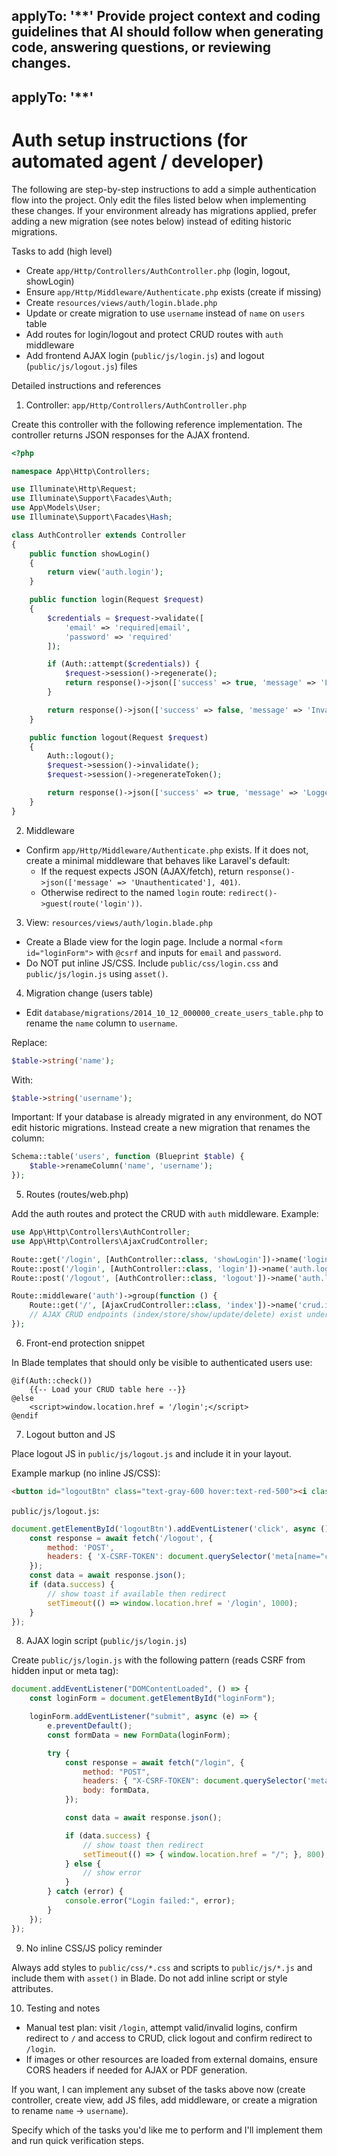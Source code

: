 applyTo: '**'
Provide project context and coding guidelines that AI should follow when generating code, answering questions, or reviewing changes.
---
applyTo: '**'
---

# Auth setup instructions (for automated agent / developer)

The following are step-by-step instructions to add a simple authentication flow into the project. Only edit the files listed below when implementing these changes. If your environment already has migrations applied, prefer adding a new migration (see notes below) instead of editing historic migrations.

Tasks to add (high level)
- Create `app/Http/Controllers/AuthController.php` (login, logout, showLogin)
- Ensure `app/Http/Middleware/Authenticate.php` exists (create if missing)
- Create `resources/views/auth/login.blade.php`
- Update or create migration to use `username` instead of `name` on `users` table
- Add routes for login/logout and protect CRUD routes with `auth` middleware
- Add frontend AJAX login (`public/js/login.js`) and logout (`public/js/logout.js`) files

Detailed instructions and references

1) Controller: `app/Http/Controllers/AuthController.php`

Create this controller with the following reference implementation. The controller returns JSON responses for the AJAX frontend.

```php
<?php

namespace App\Http\Controllers;

use Illuminate\Http\Request;
use Illuminate\Support\Facades\Auth;
use App\Models\User;
use Illuminate\Support\Facades\Hash;

class AuthController extends Controller
{
	public function showLogin()
	{
		return view('auth.login');
	}

	public function login(Request $request)
	{
		$credentials = $request->validate([
			'email' => 'required|email',
			'password' => 'required'
		]);

		if (Auth::attempt($credentials)) {
			$request->session()->regenerate();
			return response()->json(['success' => true, 'message' => 'Login successful']);
		}

		return response()->json(['success' => false, 'message' => 'Invalid credentials']);
	}

	public function logout(Request $request)
	{
		Auth::logout();
		$request->session()->invalidate();
		$request->session()->regenerateToken();

		return response()->json(['success' => true, 'message' => 'Logged out']);
	}
}
```

2) Middleware

- Confirm `app/Http/Middleware/Authenticate.php` exists. If it does not, create a minimal middleware that behaves like Laravel's default:
  - If the request expects JSON (AJAX/fetch), return `response()->json(['message' => 'Unauthenticated'], 401)`.
  - Otherwise redirect to the named `login` route: `redirect()->guest(route('login'))`.

3) View: `resources/views/auth/login.blade.php`

- Create a Blade view for the login page. Include a normal `<form id="loginForm">` with `@csrf` and inputs for `email` and `password`.
- Do NOT put inline JS/CSS. Include `public/css/login.css` and `public/js/login.js` using `asset()`.

4) Migration change (users table)

- Edit `database/migrations/2014_10_12_000000_create_users_table.php` to rename the `name` column to `username`.

Replace:
```php
$table->string('name');
```
With:
```php
$table->string('username');
```

Important: If your database is already migrated in any environment, do NOT edit historic migrations. Instead create a new migration that renames the column:

```php
Schema::table('users', function (Blueprint $table) {
	$table->renameColumn('name', 'username');
});
```

5) Routes (routes/web.php)

Add the auth routes and protect the CRUD with `auth` middleware. Example:

```php
use App\Http\Controllers\AuthController;
use App\Http\Controllers\AjaxCrudController;

Route::get('/login', [AuthController::class, 'showLogin'])->name('login');
Route::post('/login', [AuthController::class, 'login'])->name('auth.login');
Route::post('/logout', [AuthController::class, 'logout'])->name('auth.logout');

Route::middleware('auth')->group(function () {
	Route::get('/', [AjaxCrudController::class, 'index'])->name('crud.index');
	// AJAX CRUD endpoints (index/store/show/update/delete) exist under this group
});
```

6) Front-end protection snippet

In Blade templates that should only be visible to authenticated users use:

```blade
@if(Auth::check())
	{{-- Load your CRUD table here --}}
@else
	<script>window.location.href = '/login';</script>
@endif
```

7) Logout button and JS

Place logout JS in `public/js/logout.js` and include it in your layout.

Example markup (no inline JS/CSS):

```html
<button id="logoutBtn" class="text-gray-600 hover:text-red-500"><i class="fas fa-sign-out-alt"></i> Logout</button>
```

`public/js/logout.js`:

```javascript
document.getElementById('logoutBtn').addEventListener('click', async () => {
	const response = await fetch('/logout', {
		method: 'POST',
		headers: { 'X-CSRF-TOKEN': document.querySelector('meta[name="csrf-token"]').content }
	});
	const data = await response.json();
	if (data.success) {
		// show toast if available then redirect
		setTimeout(() => window.location.href = '/login', 1000);
	}
});
```

8) AJAX login script (`public/js/login.js`)

Create `public/js/login.js` with the following pattern (reads CSRF from hidden input or meta tag):

```javascript
document.addEventListener("DOMContentLoaded", () => {
	const loginForm = document.getElementById("loginForm");

	loginForm.addEventListener("submit", async (e) => {
		e.preventDefault();
		const formData = new FormData(loginForm);

		try {
			const response = await fetch("/login", {
				method: "POST",
				headers: { "X-CSRF-TOKEN": document.querySelector('meta[name="csrf-token"]').content },
				body: formData,
			});

			const data = await response.json();

			if (data.success) {
				// show toast then redirect
				setTimeout(() => { window.location.href = "/"; }, 800);
			} else {
				// show error
			}
		} catch (error) {
			console.error("Login failed:", error);
		}
	});
});
```

9) No inline CSS/JS policy reminder

Always add styles to `public/css/*.css` and scripts to `public/js/*.js` and include them with `asset()` in Blade. Do not add inline script or style attributes.

10) Testing and notes

- Manual test plan: visit `/login`, attempt valid/invalid logins, confirm redirect to `/` and access to CRUD, click logout and confirm redirect to `/login`.
- If images or other resources are loaded from external domains, ensure CORS headers if needed for AJAX or PDF generation.

If you want, I can implement any subset of the tasks above now (create controller, create view, add JS files, add middleware, or create a migration to rename `name` -> `username`).

Specify which of the tasks you'd like me to perform and I'll implement them and run quick verification steps.
